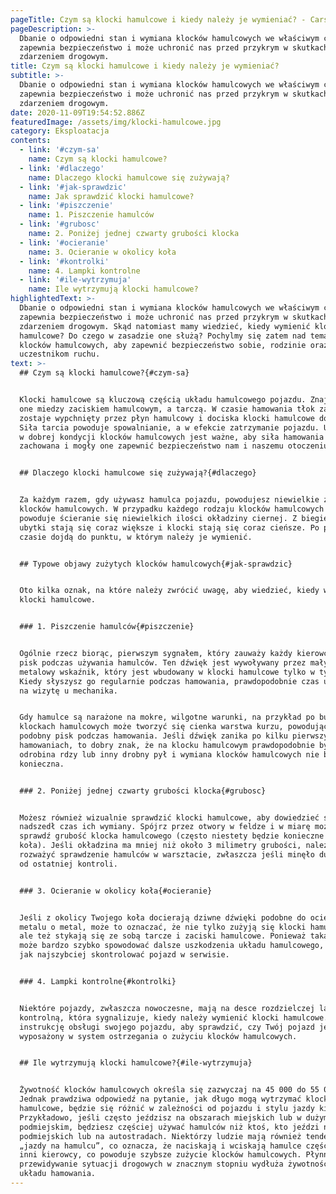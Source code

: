 ```yaml
---
pageTitle: Czym są klocki hamulcowe i kiedy należy je wymieniać? - Carsify.pl
pageDescription: >-
  Dbanie o odpowiedni stan i wymiana klocków hamulcowych we właściwym czasie
  zapewnia bezpieczeństwo i może uchronić nas przed przykrym w skutkach
  zdarzeniem drogowym.
title: Czym są klocki hamulcowe i kiedy należy je wymieniać?
subtitle: >-
  Dbanie o odpowiedni stan i wymiana klocków hamulcowych we właściwym czasie
  zapewnia bezpieczeństwo i może uchronić nas przed przykrym w skutkach
  zdarzeniem drogowym.
date: 2020-11-09T19:54:52.886Z
featuredImage: /assets/img/klocki-hamulcowe.jpg
category: Eksploatacja
contents:
  - link: '#czym-sa'
    name: Czym są klocki hamulcowe?
  - link: '#dlaczego'
    name: Dlaczego klocki hamulcowe się zużywają?
  - link: '#jak-sprawdzic'
    name: Jak sprawdzić klocki hamulcowe?
  - link: '#piszczenie'
    name: 1. Piszczenie hamulców
  - link: '#grubosc'
    name: 2. Poniżej jednej czwarty grubości klocka
  - link: '#ocieranie'
    name: 3. Ocieranie w okolicy koła
  - link: '#kontrolki'
    name: 4. Lampki kontrolne
  - link: '#ile-wytrzymuja'
    name: Ile wytrzymują klocki hamulcowe?
highlightedText: >-
  Dbanie o odpowiedni stan i wymiana klocków hamulcowych we właściwym czasie
  zapewnia bezpieczeństwo i może uchronić nas przed przykrym w skutkach
  zdarzeniem drogowym. Skąd natomiast mamy wiedzieć, kiedy wymienić klocki
  hamulcowe? Do czego w zasadzie one służą? Pochylmy się zatem nad tematem
  klocków hamulcowych, aby zapewnić bezpieczeństwo sobie, rodzinie oraz innym
  uczestnikom ruchu.
text: >-
  ## Czym są klocki hamulcowe?{#czym-sa}


  Klocki hamulcowe są kluczową częścią układu hamulcowego pojazdu. Znajdują się
  one miedzy zaciskiem hamulcowym, a tarczą. W czasie hamowania tłok zacisku
  zostaje wypchnięty przez płyn hamulcowy i dociska klocki hamulcowe do tarczy.
  Siła tarcia powoduje spowalnianie, a w efekcie zatrzymanie pojazdu. Utrzymanie
  w dobrej kondycji klocków hamulcowych jest ważne, aby siła hamowania była
  zachowana i mogły one zapewnić bezpieczeństwo nam i naszemu otoczeniu. 


  ## Dlaczego klocki hamulcowe się zużywają?{#dlaczego}


  Za każdym razem, gdy używasz hamulca pojazdu, powodujesz niewielkie zużycie
  klocków hamulcowych. W przypadku każdego rodzaju klocków hamulcowych to tarcie
  powoduje ścieranie się niewielkich ilości okładziny ciernej. Z biegiem czasu
  ubytki stają się coraz większe i klocki stają się coraz cieńsze. Po pewnym
  czasie dojdą do punktu, w którym należy je wymienić. 


  ## Typowe objawy zużytych klocków hamulcowych{#jak-sprawdzic}


  Oto kilka oznak, na które należy zwrócić uwagę, aby wiedzieć, kiedy wymienić
  klocki hamulcowe.


  ### 1. Piszczenie hamulców{#piszczenie}


  Ogólnie rzecz biorąc, pierwszym sygnałem, który zauważy każdy kierowca, jest
  pisk podczas używania hamulców. Ten dźwięk jest wywoływany przez mały,
  metalowy wskaźnik, który jest wbudowany w klocki hamulcowe tylko w tym celu.
  Kiedy słyszysz go regularnie podczas hamowania, prawdopodobnie czas umówić się
  na wizytę u mechanika.


  Gdy hamulce są narażone na mokre, wilgotne warunki, na przykład po burzy, na
  klockach hamulcowych może tworzyć się cienka warstwa kurzu, powodując bardzo
  podobny pisk podczas hamowania. Jeśli dźwięk zanika po kilku pierwszych
  hamowaniach, to dobry znak, że na klocku hamulcowym prawdopodobnie była tylko
  odrobina rdzy lub inny drobny pył i wymiana klocków hamulcowych nie będzie
  konieczna.


  ### 2. Poniżej jednej czwarty grubości klocka{#grubosc}


  Możesz również wizualnie sprawdzić klocki hamulcowe, aby dowiedzieć się, czy
  nadszedł czas ich wymiany. Spójrz przez otwory w feldze i w miarę możliwości
  sprawdź grubość klocka hamulcowego (często niestety będzie konieczne zdjęcie
  koła). Jeśli okładzina ma mniej niż około 3 milimetry grubości, należy
  rozważyć sprawdzenie hamulców w warsztacie, zwłaszcza jeśli minęło dużo czasu
  od ostatniej kontroli.


  ### 3. Ocieranie w okolicy koła{#ocieranie}


  Jeśli z okolicy Twojego koła docierają dziwne dźwięki podobne do ocierania
  metalu o metal, może to oznaczać, że nie tylko zużyją się klocki hamulcowe,
  ale też stykają się ze sobą tarcze i zaciski hamulcowe. Ponieważ taka sytuacja
  może bardzo szybko spowodować dalsze uszkodzenia układu hamulcowego, należy
  jak najszybciej skontrolować pojazd w serwisie.


  ### 4. Lampki kontrolne{#kontrolki}


  Niektóre pojazdy, zwłaszcza nowoczesne, mają na desce rozdzielczej lampkę
  kontrolną, która sygnalizuje, kiedy należy wymienić klocki hamulcowe. Sprawdź
  instrukcję obsługi swojego pojazdu, aby sprawdzić, czy Twój pojazd jest
  wyposażony w system ostrzegania o zużyciu klocków hamulcowych. 


  ## Ile wytrzymują klocki hamulcowe?{#ile-wytrzymuja}


  Żywotność klocków hamulcowych określa się zazwyczaj na 45 000 do 55 000km. 
  Jednak prawdziwa odpowiedź na pytanie, jak długo mogą wytrzymać klocki
  hamulcowe, będzie się różnić w zależności od pojazdu i stylu jazdy kierowcy.
  Przykładowo, jeśli często jeździsz na obszarach miejskich lub w dużym ruchu
  podmiejskim, będziesz częściej używać hamulców niż ktoś, kto jeździ na trasach
  podmiejskich lub na autostradach. Niektórzy ludzie mają również tendencję do
  „jazdy na hamulcu”, co oznacza, że naciskają i wciskają hamulce częściej niż
  inni kierowcy, co powoduje szybsze zużycie klocków hamulcowych. Płynna jazda i
  przewidywanie sytuacji drogowych w znacznym stopniu wydłuża żywotność całego
  układu hamowania.
---
```


